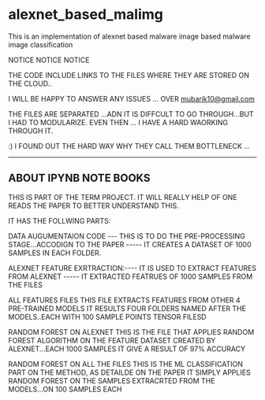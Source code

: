 # alexnet_based_malimg
This is an implementation of alexnet based malware image based malware image classification


NOTICE NOTICE NOTICE


THE CODE INCLUDE LINKS TO THE FILES WHERE THEY ARE STORED ON THE CLOUD..


I WILL BE HAPPY TO ANSWER ANY ISSUES ... OVER mubarik10@gmail.com

THE FILES ARE SEPARATED ...ADN IT IS DIFFCULT TO GO THROUGH...BUT I HAD TO MODULARIZE. EVEN THEN ... I HAVE A HARD WAORKING THROUGH IT.

:) I FOUND OUT THE HARD WAY WHY THEY CALL THEM BOTTLENECK ... 

-----------------------------------------------------------------------------------------------------------------------------------------------------------
ABOUT IPYNB NOTE BOOKS
-----------------------------------------------------------------------------------------------------------------------------------------------------------

THIS IS PART OF THE TERM PROJECT. IT WILL REALLY HELP OF ONE READS THE PAPER TO BETTER UNDERSTAND THIS.

IT HAS THE FOLLWING PARTS:


DATA AUGUMENTAION CODE --- THIS IS TO DO THE PRE-PROCESSING STAGE...ACCODIGN TO THE PAPER
    ----- IT CREATES A DATASET OF 1000 SAMPLES IN EACH FOLDER.
  
ALEXNET FEATURE EXRTRACTION:---- IT IS USED TO EXTRACT FEATURES FROM ALEXNET
      ----- IT EXTRACTED FEATRUES OF 1000 SAMPLES FROM THE FILES

ALL FEATURES FILES
        THIS FILE EXTRACTS FEATURES FROM OTHER 4 PRE-TRAINED MODELS
        IT RESULTS FOUR FOLDERS NAMED AFTER THE MODELS..EACH WITH 100 SAMPLE POINTS TENSOR FILESD


RANDOM FOREST ON ALEXNET
      THIS IS THE FILE THAT APPLIES RANDOM FOREST ALGORITHM ON THE FEATURE DATASET CREATED BY ALEXNET...EACH 1000 SAMPLES
      IT GIVE A RESULT OF 97% ACCURACY
        
RANDOM FOREST ON ALL THE FILES
      THIS IS THE ML CLASSIFICATION PART ON THE METHOD, AS DETAILDE ON THE PAPER
      IT SIMPLY APPLIES RANDOM FOREST ON THE SAMPLES EXTRACRTED FROM THE MODELS...ON 100 SAMPLES EACH
